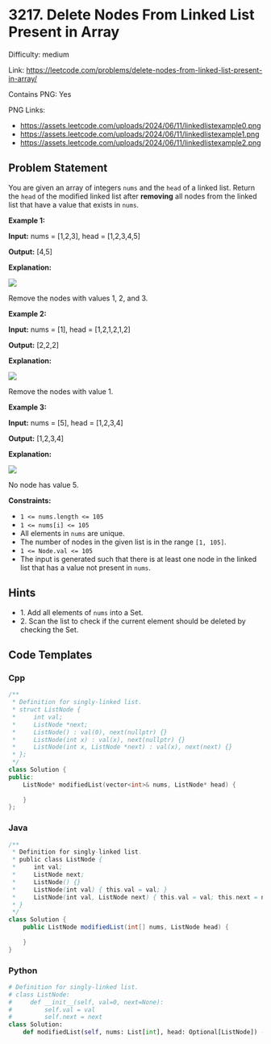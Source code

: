 # 3217. Delete Nodes From Linked List Present in Array

Difficulty: medium

Link: https://leetcode.com/problems/delete-nodes-from-linked-list-present-in-array/

Contains PNG: Yes

PNG Links:
- https://assets.leetcode.com/uploads/2024/06/11/linkedlistexample0.png
- https://assets.leetcode.com/uploads/2024/06/11/linkedlistexample1.png
- https://assets.leetcode.com/uploads/2024/06/11/linkedlistexample2.png

## Problem Statement

You are given an array of integers `nums` and the `head` of a linked list. Return the `head` of the modified linked list after **removing** all nodes from the linked list that have a value that exists in `nums`.

**Example 1:**

**Input:** nums \= \[1,2,3], head \= \[1,2,3,4,5]

**Output:** \[4,5]

**Explanation:**

**![](https://assets.leetcode.com/uploads/2024/06/11/linkedlistexample0.png)**

Remove the nodes with values 1, 2, and 3\.

**Example 2:**

**Input:** nums \= \[1], head \= \[1,2,1,2,1,2]

**Output:** \[2,2,2]

**Explanation:**

![](https://assets.leetcode.com/uploads/2024/06/11/linkedlistexample1.png)

Remove the nodes with value 1\.

**Example 3:**

**Input:** nums \= \[5], head \= \[1,2,3,4]

**Output:** \[1,2,3,4]

**Explanation:**

**![](https://assets.leetcode.com/uploads/2024/06/11/linkedlistexample2.png)**

No node has value 5\.

**Constraints:**

* `1 <= nums.length <= 105`
* `1 <= nums[i] <= 105`
* All elements in `nums` are unique.
* The number of nodes in the given list is in the range `[1, 105]`.
* `1 <= Node.val <= 105`
* The input is generated such that there is at least one node in the linked list that has a value not present in `nums`.

## Hints

- 1\. Add all elements of `nums` into a Set.
- 2\. Scan the list to check if the current element should be deleted by checking the Set.

## Code Templates

### Cpp
```cpp
/**
 * Definition for singly-linked list.
 * struct ListNode {
 *     int val;
 *     ListNode *next;
 *     ListNode() : val(0), next(nullptr) {}
 *     ListNode(int x) : val(x), next(nullptr) {}
 *     ListNode(int x, ListNode *next) : val(x), next(next) {}
 * };
 */
class Solution {
public:
    ListNode* modifiedList(vector<int>& nums, ListNode* head) {
        
    }
};
```

### Java
```java
/**
 * Definition for singly-linked list.
 * public class ListNode {
 *     int val;
 *     ListNode next;
 *     ListNode() {}
 *     ListNode(int val) { this.val = val; }
 *     ListNode(int val, ListNode next) { this.val = val; this.next = next; }
 * }
 */
class Solution {
    public ListNode modifiedList(int[] nums, ListNode head) {
        
    }
}
```

### Python
```python
# Definition for singly-linked list.
# class ListNode:
#     def __init__(self, val=0, next=None):
#         self.val = val
#         self.next = next
class Solution:
    def modifiedList(self, nums: List[int], head: Optional[ListNode]) -> Optional[ListNode]:
        
```

